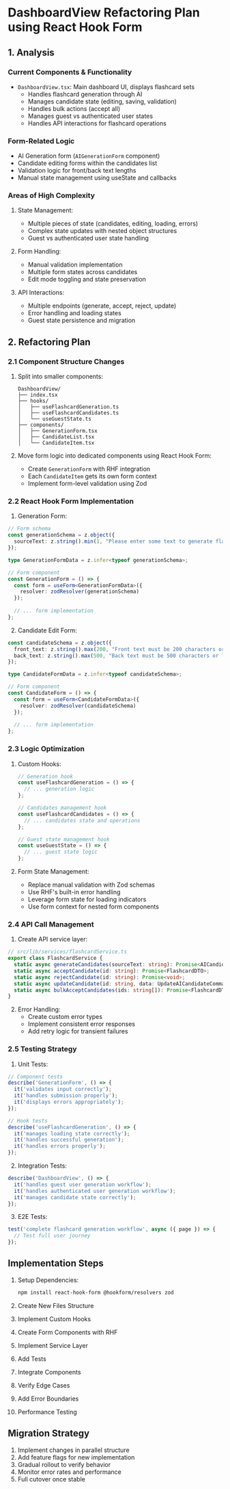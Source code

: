 # DashboardView Refactoring Plan using React Hook Form

## 1. Analysis

### Current Components & Functionality

- `DashboardView.tsx`: Main dashboard UI, displays flashcard sets
  - Handles flashcard generation through AI
  - Manages candidate state (editing, saving, validation)
  - Handles bulk actions (accept all)
  - Manages guest vs authenticated user states
  - Handles API interactions for flashcard operations

### Form-Related Logic

- AI Generation form (`AIGenerationForm` component)
- Candidate editing forms within the candidates list
- Validation logic for front/back text lengths
- Manual state management using useState and callbacks

### Areas of High Complexity

1. State Management:
   - Multiple pieces of state (candidates, editing, loading, errors)
   - Complex state updates with nested object structures
   - Guest vs authenticated user state handling

2. Form Handling:
   - Manual validation implementation
   - Multiple form states across candidates
   - Edit mode toggling and state preservation

3. API Interactions:
   - Multiple endpoints (generate, accept, reject, update)
   - Error handling and loading states
   - Guest state persistence and migration

## 2. Refactoring Plan

### 2.1 Component Structure Changes

1. Split into smaller components:

   ```
   DashboardView/
   ├── index.tsx
   ├── hooks/
   │   ├── useFlashcardGeneration.ts
   │   ├── useFlashcardCandidates.ts
   │   └── useGuestState.ts
   ├── components/
   │   ├── GenerationForm.tsx
   │   ├── CandidateList.tsx
   │   └── CandidateItem.tsx
   ```

2. Move form logic into dedicated components using React Hook Form:
   - Create `GenerationForm` with RHF integration
   - Each `CandidateItem` gets its own form context
   - Implement form-level validation using Zod

### 2.2 React Hook Form Implementation

1. Generation Form:

```typescript
// Form schema
const generationSchema = z.object({
  sourceText: z.string().min(1, "Please enter some text to generate flashcards")
});

type GenerationFormData = z.infer<typeof generationSchema>;

// Form component
const GenerationForm = () => {
  const form = useForm<GenerationFormData>({
    resolver: zodResolver(generationSchema)
  });
  
  // ... form implementation
};
```

2. Candidate Edit Form:

```typescript
const candidateSchema = z.object({
  front_text: z.string().max(200, "Front text must be 200 characters or less"),
  back_text: z.string().max(500, "Back text must be 500 characters or less")
});

type CandidateFormData = z.infer<typeof candidateSchema>;

// Form component
const CandidateForm = () => {
  const form = useForm<CandidateFormData>({
    resolver: zodResolver(candidateSchema)
  });
  
  // ... form implementation
};
```

### 2.3 Logic Optimization

1. Custom Hooks:

   ```typescript
   // Generation hook
   const useFlashcardGeneration = () => {
     // ... generation logic
   };

   // Candidates management hook
   const useFlashcardCandidates = () => {
     // ... candidates state and operations
   };

   // Guest state management hook
   const useGuestState = () => {
     // ... guest state logic
   };
   ```

2. Form State Management:
   - Replace manual validation with Zod schemas
   - Use RHF's built-in error handling
   - Leverage form state for loading indicators
   - Use form context for nested form components

### 2.4 API Call Management

1. Create API service layer:

```typescript
// src/lib/services/flashcardService.ts
export class FlashcardService {
  static async generateCandidates(sourceText: string): Promise<AICandidateDTO[]>;
  static async acceptCandidate(id: string): Promise<FlashcardDTO>;
  static async rejectCandidate(id: string): Promise<void>;
  static async updateCandidate(id: string, data: UpdateAICandidateCommand): Promise<AICandidateDTO>;
  static async bulkAcceptCandidates(ids: string[]): Promise<FlashcardDTO[]>;
}
```

2. Error Handling:
   - Create custom error types
   - Implement consistent error responses
   - Add retry logic for transient failures

### 2.5 Testing Strategy

1. Unit Tests:

```typescript
// Component tests
describe('GenerationForm', () => {
  it('validates input correctly');
  it('handles submission properly');
  it('displays errors appropriately');
});

// Hook tests
describe('useFlashcardGeneration', () => {
  it('manages loading state correctly');
  it('handles successful generation');
  it('handles errors properly');
});
```

2. Integration Tests:

```typescript
describe('DashboardView', () => {
  it('handles guest user generation workflow');
  it('handles authenticated user generation workflow');
  it('manages candidate state correctly');
});
```

3. E2E Tests:

```typescript
test('complete flashcard generation workflow', async ({ page }) => {
  // Test full user journey
});
```

## Implementation Steps

1. Setup Dependencies:

   ```bash
   npm install react-hook-form @hookform/resolvers zod
   ```

2. Create New Files Structure
3. Implement Custom Hooks
4. Create Form Components with RHF
5. Implement Service Layer
6. Add Tests
7. Integrate Components
8. Verify Edge Cases
9. Add Error Boundaries
10. Performance Testing

## Migration Strategy

1. Implement changes in parallel structure
2. Add feature flags for new implementation
3. Gradual rollout to verify behavior
4. Monitor error rates and performance
5. Full cutover once stable
